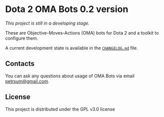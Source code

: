 # Dota 2 OMA Bots 0.2 version

*This project is still in a developing stage.*

These are Objective-Moves-Actions (OMA) bots for Dota 2 and a toolkit to configure them.

A current development state is available in the [`CHANGELOG.md`](CHANGELOG.md) file.

## Contacts

You can ask any questions about usage of OMA Bots via email petrsum@gmail.com.

## License

This project is distributed under the GPL v3.0 license
